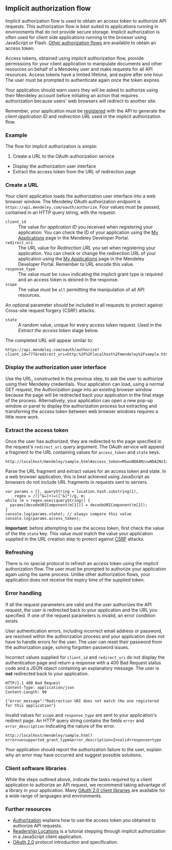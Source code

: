 ## Implicit authorization flow

Implicit authorization flow is used to obtain an access token to authorize API requests. This authorization flow is best suited to applications running in environments that do not provide secure storage. Implicit authorization is often used for client side applications running in the browser using JavaScript or Flash. [Other authorization flows](authorization_overview.html) are available to obtain an access token.

Access tokens, obtained using implicit authorization flow, provide permissions for your client application to manipulate documents and other resources on behalf of a Mendeley user and make requests for all API resources. Access tokens have a limited lifetime, and expire after one hour. The user must be prompted to authenticate again once the token expires.

Your application should warn users they will be asked to authorize using their Mendeley account before initiating an action that requires authorization because users' web browsers will redirect to another site.

Remember, your application must be [registered](application_registration.html) with the API to generate the *client application ID* and *redirection URL* used in the implicit authorization flow.

### Example

The flow for implicit authorization is simple:

1. Create a URL to the OAuth authorization service 
* Display the authorization user interface
* Extract the access token from the URL of redirection page

### Create a URL

Your client application loads the authorization user interface into a web browser window. The Mendeley OAuth authorization endpoint is `https://api.mendeley.com/oauth/authorize`. Four values must be passed, contained in an HTTP query string, with the request:

<dl>
<dt><code>client_id</code></dt>
<dd>The value for <em>application ID</em> you received when registering your application. You can check the ID of your application using the <a href="http://dev.mendeley.com/yourapps.html">My Applications</a> page in the Mendeley Developer Portal.</dd>
<dt><code>redirect_uri</code></dt>
<dd>The URL value for <em>Redirection URL</em> you set when registering your application. You can check or change the redirection URL of your application using the <a href="http://dev.mendeley.com/yourapps.html">My Applications</a> page in the Mendeley Developer Portal. Remember to URL encode this value.</dd>
<dt><code>response_type</code></dt>
<dd>The value <em>must</em> be <code>token</code> indicating the implicit grant type is required and an access token is desired in the response.</dd>
<dt><code>scope</code></dt>
<dd>The value <em>must</em> be <code>all</code> permitting the manipulation of all API resources.</dd>
</dl>

An optional parameter *should* be included in all requests to protect against Cross-site request forgery (CSRF) attacks.

<dl>
<dt><code>state</code></dt>
<dd>A random value, unique for every access token request. Used in the <em>Extract the access token</em> stage below.</dd>
</dl>

The completed URL will appear similar to:

    https://api.mendeley.com/oauth/authorize?client_id=777&redirect_uri=http:%2F%2Flocalhost%2Fmendeley%2Fsample.html&response_type=token&scope=allstate=692055100728.984

### Display the authorization user interface

Use the URL, constructed in the previous step, to ask the user to authorize using their Mendeley credentials. Your application can load, using a normal GET request, the Authorization page into an existing browser window because the page will be redirected back your application in the final stage of the process. Alternatively, your application can open a new pop-up window or panel to display the authorization process but extracting and transferring the access token between web browser windows requires a little more work.

### Extract the access token

Once the user has authorized, they are redirected to the page specified in the request's `redirect_uri` query argument. The OAuth service will append a  fragment to the URL containing values for `access_token` and `state` keys. 

    http://localhost/mendeley/sample.html#access_token=MSwxNDA4MzcwNDA2NzIxLDEwMzczNDM1MSw3NzcsYWxsLCxUUkJaQnpjSUlwYlZaSW9KbHlQNFJtVGdaalk&state=arandomvalue


Parse the URL fragment and extract values for an access token and state. In a web browser application, this is best achieved using JavaScript as  browsers do not include URL fragments in requests sent to servers.

	var params = {}, queryString = location.hash.substring(1),
	    regex = /([^&=]+)=([^&]*)/g, m;
	while (m = regex.exec(queryString)) {
	  params[decodeURIComponent(m[1])] = decodeURIComponent(m[2]);
	}
	console.log(params.state); // always compare this value
	console.log(params.access_token);

**Important**: before attempting to use the access token, first check the value of the the `state` key. This value *must* match the value your application supplied in the URL creation step to protect against [CSRF](http://en.wikipedia.org/wiki/Cross-site_request_forgery) attacks.

### Refreshing 

There is no special protocol to refresh an access token using the implicit authorization flow. The user must be prompted to authorize your application again using the same process. Unlike other authorization flows, your application does not receive the expiry time of the supplied token.

### Error handling

If all the request parameters are valid and the user authorizes the API request, the user is redirected back to your application and the URL you specified. If one of the request parameters is invalid, an error condition exists.

User authentication errors, including incorrect email address or password, are resolved within the authorization process and your application does not have to handle errors for the user. The user can reset their password from the authorization page, solving forgotten password issues.

Incorrect values supplied for `client_id` and `redirect_uri` do not display the authentication page and return a response with a 400 Bad Request status code and a JSON object containing an explanatory message. The user is **not** redirected back to your application.

    HTTP/1.1 400 Bad Request
    Content-Type: application/json
    Content-Length: 90
    
    {"error_message":"Redirection URI does not match the one registered for this application"}

Invalid values for `scope` and `response_type` are sent to your application's redirect page. An HTTP query string contains the fields `error` and `error_description` indicating the nature of the error.

    http://localhost/mendeley/sample.html?error=unsupported_grant_type&error_description=Invalid+response+type

Your application should report the authorization failure to the user, explain why an error may have occurred and suggest possible solutions.

### Client software libraries

While the steps outlined above, indicate the tasks required by a client application to authorize an API request, we recommend taking advantage of a library in your application. Many [OAuth 2.0 client libraries](http://oauth.net/2/) are available for a wide range of languages and environments. 

### Further resources

* [Authorization](authorization_overview.html) explains how to use the access token you obtained to authorize API requests.
* [Readership Locations](../../getting_started/walk_through.html) is a tutorial stepping through implicit authorization in a JavaScript client application.
* [OAuth 2.0](http://oauth.net/2/) protocol introduction and specification.
